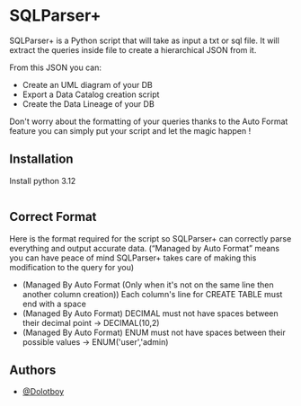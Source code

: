 # SQLParser+

SQLParser+ is a Python script that will take as input a txt or sql file. It will extract the queries inside file to create a hierarchical JSON from it.

From this JSON you can:
- Create an UML diagram of your DB
- Export a Data Catalog creation script
- Create the Data Lineage of your DB

Don't worry about the formatting of your queries thanks to the Auto Format feature you can simply put your script and let the magic happen !


## Installation

Install python 3.12

```bash

```

## Correct Format

Here is the format required for the script so SQLParser+ can correctly parse everything and output accurate data. (“Managed by Auto Format” means you can have peace of mind SQLParser+ takes care of making this modification to the query for you)
- (Managed By Auto Format (Only when it's not on the same line then another column creation)) Each column's line for CREATE TABLE must end with a space
- (Managed By Auto Format) DECIMAL must not have spaces between their decimal point -> DECIMAL(10,2)
- (Managed By Auto Format) ENUM must not have spaces between their possible values -> ENUM('user','admin)
  
## Authors

- [@Dolotboy](https://www.github.com/dolotboy)

